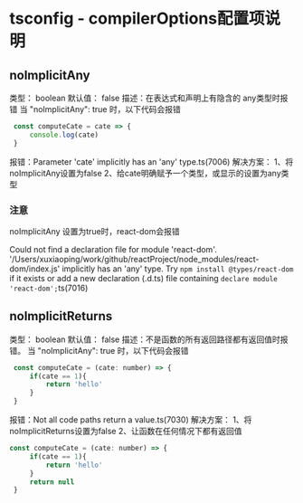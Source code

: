 <!--
 * @Author: xiaoping.xu
 * @Date: 2021-05-02 17:25:25
 * @LastEditors: xiaoping.xu
 * @LastEditTime: 2021-05-02 17:42:18
 * @Desc: 
-->
# tsconfig - compilerOptions配置项说明


## noImplicitAny
类型： boolean
默认值： false
描述：在表达式和声明上有隐含的 any类型时报错
当 "noImplicitAny": true 时，以下代码会报错
```js
 const computeCate = cate => {
     console.log(cate)
 }
```
报错：Parameter 'cate' implicitly has an 'any' type.ts(7006)
解决方案：
1、将noImplicitAny设置为false
2、给cate明确赋予一个类型，或显示的设置为any类型

### 注意
noImplicitAny 设置为true时，react-dom会报错

Could not find a declaration file for module 'react-dom'. '/Users/xuxiaoping/work/github/reactProject/node_modules/react-dom/index.js' implicitly has an 'any' type.
  Try `npm install @types/react-dom` if it exists or add a new declaration (.d.ts) file containing `declare module 'react-dom';`ts(7016)


## noImplicitReturns
类型： boolean
默认值： false
描述：不是函数的所有返回路径都有返回值时报错。
当 "noImplicitAny": true 时，以下代码会报错
```js
 const computeCate = (cate: number) => {
     if(cate == 1){
         return 'hello'
     }
 }
```
报错：Not all code paths return a value.ts(7030)
解决方案：
1、将noImplicitReturns设置为false
2、让函数在任何情况下都有返回值
```js
const computeCate = (cate: number) => {
     if(cate == 1){
         return 'hello'
     }
     return null
 }
```